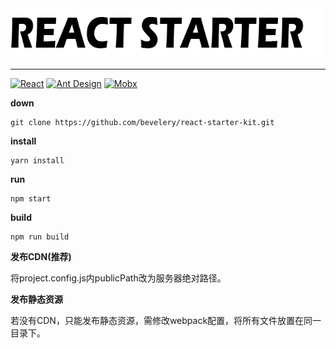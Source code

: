 <img width="650" height="80" src="./logo.png"/>

---------------------------------------------------------------

[![React](https://img.shields.io/badge/react-^16.2.0-brightgreen.svg?style=flat-square)](https://github.com/facebook/react)
[![Ant Design](https://img.shields.io/badge/ant--design-^3.0.3-yellowgreen.svg?style=flat-square)](https://github.com/ant-design/ant-design)
[![Mobx](https://img.shields.io/badge/mobx-^4.1.0-orange.svg?style=flat-square)](https://github.com/mobxjs/mobx)

**down**
~~~
git clone https://github.com/bevelery/react-starter-kit.git
~~~

**install**
~~~
yarn install
~~~

**run**
~~~
npm start
~~~

**build**
~~~
npm run build
~~~

**发布CDN(推荐)**

将project.config.js内publicPath改为服务器绝对路径。

**发布静态资源**

若没有CDN，只能发布静态资源，需修改webpack配置，将所有文件放置在同一目录下。


